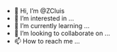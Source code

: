 - 👋 Hi, I’m @ZCluis
- 👀 I’m interested in ...
- 🌱 I’m currently learning ...
- 💞️ I’m looking to collaborate on ...
- 📫 How to reach me ...

<!---
ZCluis/ZCluis is a ✨ special ✨ repository because its `README.md` (this file) appears on your GitHub profile.
You can click the Preview link to take a look at your changes.
--->
